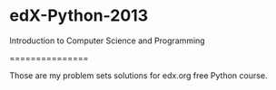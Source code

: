 edX-Python-2013
===============

Introduction to Computer Science and Programming

===============

Those are my problem sets solutions for edx.org free Python course.

